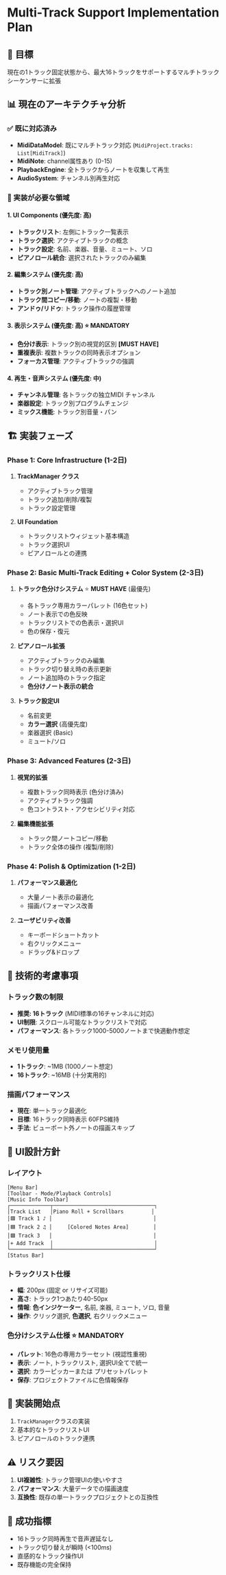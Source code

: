 # Multi-Track Support Implementation Plan

## 🎯 目標
現在の1トラック固定状態から、最大16トラックをサポートするマルチトラックシーケンサーに拡張

## 📊 現在のアーキテクチャ分析

### ✅ 既に対応済み
- **MidiDataModel**: 既にマルチトラック対応 (`MidiProject.tracks: List[MidiTrack]`)
- **MidiNote**: channel属性あり (0-15)
- **PlaybackEngine**: 全トラックからノートを収集して再生
- **AudioSystem**: チャンネル別再生対応

### 🔧 実装が必要な領域

#### 1. UI Components (優先度: 高)
- **トラックリスト**: 左側にトラック一覧表示
- **トラック選択**: アクティブトラックの概念
- **トラック設定**: 名前、楽器、音量、ミュート、ソロ
- **ピアノロール統合**: 選択されたトラックのみ編集

#### 2. 編集システム (優先度: 高)
- **トラック別ノート管理**: アクティブトラックへのノート追加
- **トラック間コピー/移動**: ノートの複製・移動
- **アンドゥ/リドゥ**: トラック操作の履歴管理

#### 3. 表示システム (優先度: 高) ⭐ **MANDATORY**
- **色分け表示**: トラック別の視覚的区別 **[MUST HAVE]**
- **重複表示**: 複数トラックの同時表示オプション
- **フォーカス管理**: アクティブトラックの強調

#### 4. 再生・音声システム (優先度: 中)
- **チャンネル管理**: 各トラックの独立MIDI チャンネル
- **楽器設定**: トラック別プログラムチェンジ
- **ミックス機能**: トラック別音量・パン

## 🏗️ 実装フェーズ

### Phase 1: Core Infrastructure (1-2日)
1. **TrackManager クラス**
   - アクティブトラック管理
   - トラック追加/削除/複製
   - トラック設定管理

2. **UI Foundation**
   - トラックリストウィジェット基本構造
   - トラック選択UI
   - ピアノロールとの連携

### Phase 2: Basic Multi-Track Editing + Color System (2-3日)
1. **トラック色分けシステム** ⭐ **MUST HAVE** (最優先)
   - 各トラック専用カラーパレット (16色セット)
   - ノート表示での色反映
   - トラックリストでの色表示・選択UI
   - 色の保存・復元

2. **ピアノロール拡張**
   - アクティブトラックのみ編集
   - トラック切り替え時の表示更新
   - ノート追加時のトラック指定
   - **色分けノート表示の統合**

3. **トラック設定UI**
   - 名前変更
   - **カラー選択** (高優先度)
   - 楽器選択 (Basic)
   - ミュート/ソロ

### Phase 3: Advanced Features (2-3日)
1. **視覚的拡張**
   - 複数トラック同時表示 (色分け済み)
   - アクティブトラック強調
   - 色コントラスト・アクセシビリティ対応

2. **編集機能拡張**
   - トラック間ノートコピー/移動
   - トラック全体の操作 (複製/削除)

### Phase 4: Polish & Optimization (1-2日)
1. **パフォーマンス最適化**
   - 大量ノート表示の最適化
   - 描画パフォーマンス改善

2. **ユーザビリティ改善**
   - キーボードショートカット
   - 右クリックメニュー
   - ドラッグ&ドロップ

## 🎵 技術的考慮事項

### トラック数の制限
- **推奨: 16トラック** (MIDI標準の16チャンネルに対応)
- **UI制限**: スクロール可能なトラックリストで対応
- **パフォーマンス**: 各トラック1000-5000ノートまで快適動作想定

### メモリ使用量
- **1トラック**: ~1MB (1000ノート想定)
- **16トラック**: ~16MB (十分実用的)

### 描画パフォーマンス
- **現在**: 単一トラック最適化
- **目標**: 16トラック同時表示 60FPS維持
- **手法**: ビューポート外ノートの描画スキップ

## 🎨 UI設計方針

### レイアウト
```
[Menu Bar]
[Toolbar - Mode/Playback Controls]
[Music Info Toolbar]
┌─────────────┬─────────────────────────────────┐
│Track List   │Piano Roll + Scrollbars         │
│🟥 Track 1 ♪ │                                 │
│🟦 Track 2 ♫ │     [Colored Notes Area]        │
│🟩 Track 3   │                                 │
│+ Add Track  │                                 │
└─────────────┴─────────────────────────────────┘
[Status Bar]
```

### トラックリスト仕様
- **幅**: 200px (固定 or リサイズ可能)
- **高さ**: トラック1つあたり40-50px
- **情報**: **色インジケーター**, 名前, 楽器, ミュート, ソロ, 音量
- **操作**: クリック選択, **色選択**, 右クリックメニュー

### 色分けシステム仕様 ⭐ **MANDATORY**
- **パレット**: 16色の専用カラーセット (視認性重視)
- **表示**: ノート, トラックリスト, 選択UI全てで統一
- **選択**: カラーピッカーまたは プリセットパレット
- **保存**: プロジェクトファイルに色情報保存

## 🚀 実装開始点
1. `TrackManager`クラスの実装
2. 基本的なトラックリストUI
3. ピアノロールのトラック連携

## ⚠️ リスク要因
1. **UI複雑性**: トラック管理UIの使いやすさ
2. **パフォーマンス**: 大量データでの描画速度
3. **互換性**: 既存の単一トラックプロジェクトとの互換性

## 📝 成功指標
- 16トラック同時再生で音声遅延なし
- トラック切り替えが瞬時 (<100ms)
- 直感的なトラック操作UI
- 既存機能の完全保持